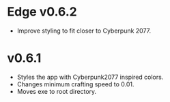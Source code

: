 # Edge v0.6.2
- Improve styling to fit closer to Cyberpunk 2077.
 

# v0.6.1
- Styles the app with Cyberpunk2077 inspired colors. 
- Changes minimum crafting speed to 0.01.
- Moves exe to root directory.